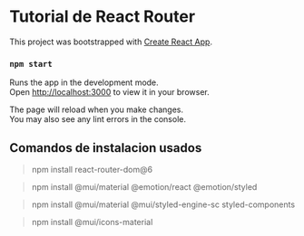 # Tutorial de React Router

This project was bootstrapped with [Create React App](https://github.com/facebook/create-react-app).


### `npm start`

Runs the app in the development mode.\
Open [http://localhost:3000](http://localhost:3000) to view it in your browser.

The page will reload when you make changes.\
You may also see any lint errors in the console.


## Comandos de instalacion usados

>npm install react-router-dom@6

>npm install @mui/material @emotion/react @emotion/styled

>npm install @mui/material @mui/styled-engine-sc styled-components

>npm install @mui/icons-material
